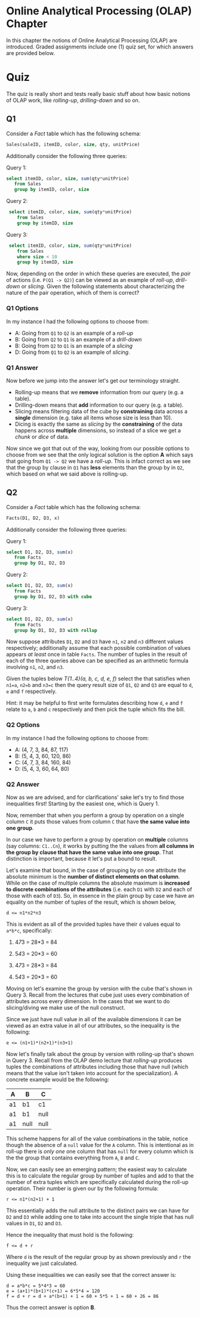 # Online Analytical Processing (OLAP) Chapter

In this chapter the notions of Online Analytical Processing (OLAP) are introduced. 
Graded assignments include one (1) quiz set, for which answers are provided below.

# Quiz

The quiz is really short and tests really basic stuff about how basic notions of 
OLAP work, like *rolling-up*, *drilling-down* and so on.

## Q1

Consider a *Fact* table which has the following schema:
 
 ```sql
 Sales(saleID, itemID, color, size, qty, unitPrice)
 ```
 
 Additionally consider the following three queries:
 
 
 Query 1:
 ```sql
 select itemID, color, size, sum(qty*unitPrice)
    from Sales
    group by itemID, color, size
 ```
 
 Query 2:
 ```sql
  select itemID, color, size, sum(qty*unitPrice)
     from Sales
     group by itemID, size
 ```

 Query 3:
 ```sql
  select itemID, color, size, sum(qty*unitPrice)
     from Sales
     where size < 10
     group by itemID, size
 ```
 
 Now, depending on the order in which these queries are executed, the *pair* of actions 
 (i.e. `P(Q1 -> Q2)`) can be viewed as an example of *roll-up*, *drill-down* or *slicing*.
  Given the following statements about characterizing the nature of the pair operation, 
  which of them is correct?
 
### Q1 Options

In my instance I had the following options to choose from:
  
  * A: Going from `Q1` to `Q2` is an example of a *roll-up*
  * B: Going from `Q2` to `Q1` is an example of a *drill-down*
  * B: Going from `Q2` to `Q1` is an example of a *slicing*
  * D: Going from `Q1` to `Q2` is an example of *slicing*.
  
  
### Q1 Answer

Now before we jump into the answer let's get our terminology straight.

* Rolling-up means that we **remove** information from our query (e.g. a table).
* Drilling-down means that **add** information to our query (e.g. a table).
* Slicing means filtering data of the cube by **constraining** data across a **single** dimension (e.g. take all items 
whose size is less than 10).
* Dicing is exactly the same as *slicing* by the **constraining** of the data 
happens across **multiple** dimensions, so instead of a slice we get a *chunk* or *dice* of data.
 
Now since we got that out of the way, looking from our possible options to choose from we
see that the only logical solution is the option **A** which says that going
from `Q1 -> Q2` we have a *roll-up*. This is infact correct as we see that the
group by clause in `Q1` has **less** elements than the group by in `Q2`, which based on 
what we said above is rolling-up.


## Q2


Consider a *Fact* table which has the following schema:
 
 ```sql
 Facts(D1, D2, D3, x)
 ```
 
 Additionally consider the following three queries:

 Query 1:
 ```sql
 select D1, D2, D3, sum(x)
    from Facts
    group by D1, D2, D3
 ```
 
 Query 2:
 ```sql
 select D1, D2, D3, sum(x)
    from Facts
    group by D1, D2, D3 with cube
 ```

 Query 3:
 ```sql
 select D1, D2, D3, sum(x)
    from Facts
    group by D1, D2, D3 with rollup
 ```
 
 Now suppose attributes `D1`, `D2` and `D3` have `n1`, `n2` and `n3` different values 
  respectively; additionally assume that each possible combination of values appears *at least*
  once in table `Facts`. The number of tuples in the result of each of the three queries 
  above can be specified as an arithmetic formula involving `n1`, `n2`, and `n3`.
  
  Given the tuples below *T{1..4}(a, b, c, d, e, f)* select the that satisfies when `n1=a`, 
  `n2=b` and `n3=c` then the query result size of `Q1`, `Q2` and `Q3` are equal to `d`, `e` and
  `f` respectively.
  
  Hint: it may be helpful to first write formulates describing how `d`, `e` and `f` relate 
  to `a`, `b` and `c` respectively and then pick the tuple which fits the bill.
  
### Q2 Options

In my instance I had the following options to choose from:

 * A: (4, 7, 3, 84, 87, 117)
 * B: (5, 4, 3, 60, 120, 86) 
 * C: (4, 7, 3, 84, 160, 84)
 * D: (5, 4, 3, 60, 64, 80)

### Q2 Answer

Now as we are advised, and for clarifications' sake let's try to find those inequalities first!
Starting by the easiest one, which is Query 1. 

Now, remember that when you perform a group by operation on a single 
column `C` it puts those values from column `C` that have **the same value into 
one group**.

In our case we have to perform a group by operation on **multiple** columns (say columns: 
`C1..Cn`), it works by putting the the values from **all columns in the group by clause
that have the same value into one group**. That distinction is important, because it let's
put a bound to result.

Let's examine that bound, in the case of grouping by on one 
attribute the absolute minimum is the **number of distinct elements on that column**. 
While on the case of multiple columns the absolute maximum is **increased to discrete 
combinations of the attributes** (i.e. each `D1` with `D2` and each of those with each 
of `D3`). So, in essence in the plain group by case we have an equality 
on the number of tuples of the result, which is shown below,
 
 ```
 d <= n1*n2*n3
 ```
 
 This is evident as all of the provided tuples have their `d` values equal to `a*b*c`,
 specifically:
 
 1) 4*7*3 = 28*3 = 84
 
 2) 5*4*3 = 20*3 = 60
 
 3) 4*7*3 = 28*3 = 84
 
 4) 5*4*3 = 20*3 = 60
 
 Moving on let's examine the group by version with the cube that's shown in Query 3. Recall
 from the lectures that cube just uses every combination of attributes across every dimension.
 In the cases that we want to do slicing/diving we make use of the null construct.
 
 Since we just have null value in all of the available dimensions it can be viewed as an extra
 value in all of our attributes, so the inequality is the following:
 
 ```
 e <= (n1+1)*(n2+1)*(n3+1)
 ```
 
 
 Now let's finally talk about the group by version with rolling-up that's shown in Query 3. Recall from
 the OLAP demo lecture that *rolling-up* produces tuples the combinations of attributes
 including those that have null (which means that the value isn't taken into account 
 for the specialization). A concrete example would be the following:
 
|   A   |   B   | C    |
| ----  |-------|------|
|   a1  |   b1  |  c1  |
|   a1  |   b1  | null |
|   a1  |  null | null |

This scheme happens for all of the value combinations in the table, notice though the absence 
of a `null` value for the `A` column. This is intentional as in roll-up there is *only one*
one column that has `null` for every column which is the the group that contains 
everything from `A`, `B` and `C`.

Now, we can easily see an emerging pattern; the easiest way to calculate this is to
calculate the regular group by number of tuples and add to that the number of extra 
tuples which are specifically calculated during the roll-up operation. Their number
is given our by the following formula:

```
r <= n1*(n2+1) + 1 
```

This essentially adds the null attribute to the distinct pairs we can have for `D2` and `D3`
while adding one to take into account the single triple that has null values in `D1`, `D2` and
`D3`.

Hence the inequality that must hold is the following:

```
f <= d + r
```

Where `d` is the result of the regular group by as shown previously and `r` the inequality
we just calculated.

Using these inequalities we can easily see that the correct answer is:

```
d = a*b*c = 5*4*3 = 60
e = (a+1)*(b+1)*(c+1) = 6*5*4 = 120
f = d + r = d + a*(b+1) + 1 = 60 + 5*5 + 1 = 60 + 26 = 86
``` 

Thus the correct answer is option **B**.
